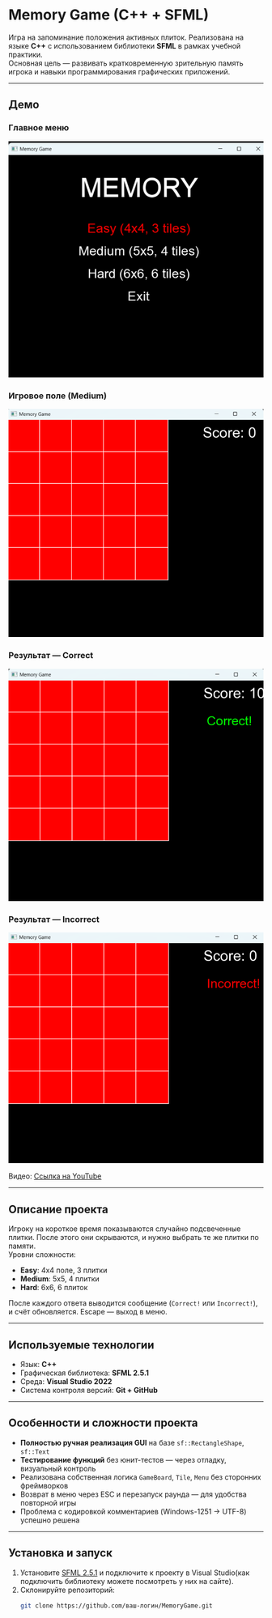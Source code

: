 ﻿# Memory Game (C++ + SFML)

Игра на запоминание положения активных плиток. Реализована на языке **C++** с использованием библиотеки **SFML** в рамках учебной практики.  
Основная цель — развивать кратковременную зрительную память игрока и навыки программирования графических приложений.

---

## Демо

### Главное меню  
![Главное меню](screen/menu.png)

### Игровое поле (Medium)  
![Игровое поле](screen/gameboard.png)

### Результат — Correct  
![Правильный ответ](screen/incorrect.png)

### Результат — Incorrect  
![Неправильный ответ](screen/correct.png)

Видео: [Ссылка на YouTube ](https://youtu.be/v0nlV29p1OQ)

---

## Описание проекта

Игроку на короткое время показываются случайно подсвеченные плитки. После этого они скрываются, и нужно выбрать те же плитки по памяти.  
Уровни сложности:
- **Easy**: 4x4 поле, 3 плитки
- **Medium**: 5x5, 4 плитки
- **Hard**: 6x6, 6 плиток

После каждого ответа выводится сообщение (`Correct!` или `Incorrect!`), и счёт обновляется. Escape — выход в меню.

---

## Используемые технологии

- Язык: **C++**
- Графическая библиотека: **SFML 2.5.1**
- Среда: **Visual Studio 2022**
- Система контроля версий: **Git + GitHub**

---

## Особенности и сложности проекта

-  **Полностью ручная реализация GUI** на базе `sf::RectangleShape`, `sf::Text`
- **Тестирование функций** без юнит-тестов — через отладку, визуальный контроль
- Реализована собственная логика `GameBoard`, `Tile`, `Menu` без сторонних фреймворков
- Возврат в меню через ESC и перезапуск раунда — для удобства повторной игры
- Проблема с кодировкой комментариев (Windows-1251 -> UTF-8) успешно решена

---

## Установка и запуск

1. Установите [SFML 2.5.1](https://www.sfml-dev.org/download.php) и подключите к проекту в Visual Studio(как подключить библиотеку можете посмотреть у них на сайте).
2. Склонируйте репозиторий:
   ```bash
   git clone https://github.com/ваш-логин/MemoryGame.git
